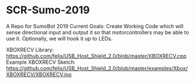 # SCR-Sumo-2019

A Repo for SumoBot 2019
Current Goals:
Create Working Code which will sense directional input and output it so that motorcontrollers may be able to use it. Optionally, we will hook it up to LEDs.

XBOXRECV Library: https://github.com/felis/USB_Host_Shield_2.0/blob/master/XBOXRECV.cpp
Example XBOXRECV Sketch: https://github.com/felis/USB_Host_Shield_2.0/blob/master/examples/Xbox/XBOXRECV/XBOXRECV.ino
